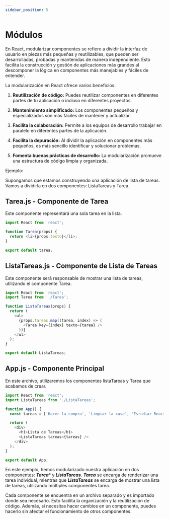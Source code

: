 ```yaml
---
sidebar_position: 5
---
```


# Módulos

En React, modularizar componentes se refiere a dividir la interfaz de usuario en piezas más pequeñas y reutilizables, que pueden ser desarrolladas, probadas y mantenidas de manera independiente. Esto facilita la construcción y gestión de aplicaciones más grandes al descomponer la lógica en componentes más manejables y fáciles de entender.

La modularización en React ofrece varios beneficios:

1. **Reutilización de código:** Puedes reutilizar componentes en diferentes partes de tu aplicación o incluso en diferentes proyectos.

2. **Mantenimiento simplificado:** Los componentes pequeños y especializados son más fáciles de mantener y actualizar.

3. **Facilita la colaboración:** Permite a los equipos de desarrollo trabajar en paralelo en diferentes partes de la aplicación.

4. **Facilita la depuración:** Al dividir la aplicación en componentes más pequeños, es más sencillo identificar y solucionar problemas.

5. **Fomenta buenas prácticas de desarrollo:** La modularización promueve una estructura de código limpia y organizada.

Ejemplo:

Supongamos que estamos construyendo una aplicación de lista de tareas. Vamos a dividirla en dos componentes: ListaTareas y Tarea.

## **Tarea.js - Componente de Tarea**

Este componente representará una sola tarea en la lista.

```js
import React from 'react';

function Tarea(props) {
  return <li>{props.texto}</li>;
}

export default tarea;
```

## **ListaTareas.js - Componente de Lista de Tareas**

Este componente será responsable de mostrar una lista de tareas, utilizando el componente Tarea.

```js
import React from 'react';
import Tarea from './Tarea';

function ListaTareas(props) {
  return (
    <ul>
      {props.tareas.map((tarea, index) => (
        <Tarea key={index} texto={tarea} />
      ))}
    </ul>
  );
}

export default ListaTareas;
```

## **App.js - Componente Principal**

En este archivo, utilizaremos los componentes listaTareas y Tarea que acabamos de crear.

```js
import React from 'react';
import ListaTareas from './ListaTareas';

function App() {
  const tareas = ['Hacer la compra', 'Limpiar la casa', 'Estudiar React'];

  return (
    <div>
      <h1>Lista de Tareas</h1>
      <ListaTareas tareas={tareas} />
    </div>
  );
}

export default App;
```

En este ejemplo, hemos modularizado nuestra aplicación en dos componentes: ***Tarea**** y ***ListaTareas***. 
***Tarea*** se encarga de renderizar una tarea individual, mientras que ***ListaTareas*** se encarga de mostrar una lista de tareas, utilizando múltiples componentes tarea.

Cada componente se encuentra en un archivo separado y es importado donde sea necesario. Esto facilita la organización y la reutilización de código. Además, si necesitas hacer cambios en un componente, puedes hacerlo sin afectar el funcionamiento de otros componentes.